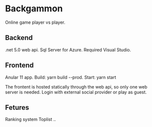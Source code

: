 # Backgammon
Online game player vs player.
## Backend 
.net 5.0 web api.
Sql Server for Azure.
Required Visual Studio.

## Frontend
Anular 11 app. 
Build: yarn build --prod. 
Start: yarn start 

The frontent is hosted statically through the web api, so only one web server is needed.
Login with external social provider or play as guest.

## Fetures
Ranking system 
Toplist 
..
